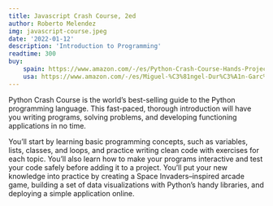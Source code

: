 ```yaml
---
title: Javascript Crash Course, 2ed
author: Roberto Melendez
img: javascript-course.jpeg
date: '2022-01-12'
description: 'Introduction to Programming'
readtime: 300
buy:
    spain: https://www.amazon.com/-/es/Python-Crash-Course-Hands-Project-Based/dp/1718502702?ref_=Oct_d_obs_d_3952_0&pd_rd_w=yGQHN&content-id=amzn1.sym.3077d44e-b53e-482e-b605-9df89d795020&pf_rd_p=3077d44e-b53e-482e-b605-9df89d795020&pf_rd_r=KMFN30RYA6GTWFEFB9FT&pd_rd_wg=BQbS8&pd_rd_r=8ac96865-cb8f-4ad9-aed5-2efa86903081&pd_rd_i=1718502702
    usa: https://www.amazon.com/-/es/Miguel-%C3%81ngel-Dur%C3%A1n-Garc%C3%ADa/dp/B0D2LPMG6F
---
```


Python Crash Course is the world’s best-selling guide to the Python programming language. This fast-paced, thorough introduction will have you writing programs, solving problems, and developing functioning applications in no time.

You’ll start by learning basic programming concepts, such as variables, lists, classes, and loops, and practice writing clean code with exercises for each topic. You’ll also learn how to make your programs interactive and test your code safely before adding it to a project. You’ll put your new knowledge into practice by creating a Space Invaders–inspired arcade game, building a set of data visualizations with Python’s handy libraries, and deploying a simple application online.